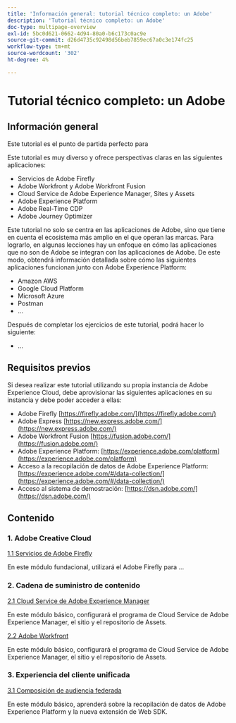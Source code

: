 ```yaml
---
title: 'Información general: tutorial técnico completo: un Adobe'
description: 'Tutorial técnico completo: un Adobe'
doc-type: multipage-overview
exl-id: 5bc0d621-0662-4d94-80a0-b6c173c0ac9e
source-git-commit: d26d4735c92498d56beb7859ec67a0c3e174fc25
workflow-type: tm+mt
source-wordcount: '302'
ht-degree: 4%

---
```


# Tutorial técnico completo: un Adobe

## Información general

Este tutorial es el punto de partida perfecto para

Este tutorial es muy diverso y ofrece perspectivas claras en las siguientes aplicaciones:

- Servicios de Adobe Firefly
- Adobe Workfront y Adobe Workfront Fusion
- Cloud Service de Adobe Experience Manager, Sites y Assets
- Adobe Experience Platform
- Adobe Real-Time CDP
- Adobe Journey Optimizer


Este tutorial no solo se centra en las aplicaciones de Adobe, sino que tiene en cuenta el ecosistema más amplio en el que operan las marcas. Para lograrlo, en algunas lecciones hay un enfoque en cómo las aplicaciones que no son de Adobe se integran con las aplicaciones de Adobe. De este modo, obtendrá información detallada sobre cómo las siguientes aplicaciones funcionan junto con Adobe Experience Platform:

- Amazon AWS
- Google Cloud Platform
- Microsoft Azure
- Postman
- ...

Después de completar los ejercicios de este tutorial, podrá hacer lo siguiente:

- ...

## Requisitos previos

Si desea realizar este tutorial utilizando su propia instancia de Adobe Experience Cloud, debe aprovisionar las siguientes aplicaciones en su instancia y debe poder acceder a ellas:

- Adobe Firefly [https://firefly.adobe.com/](https://firefly.adobe.com/)
- Adobe Express [https://new.express.adobe.com/](https://new.express.adobe.com/)
- Adobe Workfront Fusion [https://fusion.adobe.com/](https://fusion.adobe.com/)
- Adobe Experience Platform: [https://experience.adobe.com/platform](https://experience.adobe.com/platform)
- Acceso a la recopilación de datos de Adobe Experience Platform: [https://experience.adobe.com/#/data-collection/](https://experience.adobe.com/#/data-collection/)
- Acceso al sistema de demostración: [https://dsn.adobe.com/](https://dsn.adobe.com/)

## Contenido

### 1. Adobe Creative Cloud

[1.1 Servicios de Adobe Firefly](./modules/creative-cloud/module1.1/firefly-services.md)

En este módulo fundacional, utilizará el Adobe Firefly para ...

### 2. Cadena de suministro de contenido

[2.1 Cloud Service de Adobe Experience Manager](./modules/csc/module2.1/aemcs.md)

En este módulo básico, configurará el programa de Cloud Service de Adobe Experience Manager, el sitio y el repositorio de Assets.

[2.2 Adobe Workfront](./modules/csc/module2.2/workfront.md)

En este módulo básico, configurará el programa de Cloud Service de Adobe Experience Manager, el sitio y el repositorio de Assets.

### 3. Experiencia del cliente unificada

[3.1 Composición de audiencia federada](./modules/uce/module3.1/fac.md)

En este módulo básico, aprenderá sobre la recopilación de datos de Adobe Experience Platform y la nueva extensión de Web SDK.
